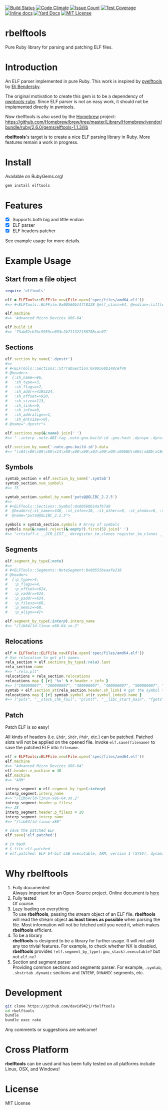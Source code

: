 [![Build Status](https://github.com/david942j/rbelftools/workflows/build/badge.svg)](https://github.com/david942j/rbelftools/actions)
[![Code Climate](https://codeclimate.com/github/david942j/rbelftools/badges/gpa.svg)](https://codeclimate.com/github/david942j/rbelftools)
[![Issue Count](https://codeclimate.com/github/david942j/rbelftools/badges/issue_count.svg)](https://codeclimate.com/github/david942j/rbelftools)
[![Test Coverage](https://codeclimate.com/github/david942j/rbelftools/badges/coverage.svg)](https://codeclimate.com/github/david942j/rbelftools/coverage)
[![Inline docs](https://inch-ci.org/github/david942j/rbelftools.svg?branch=master)](https://inch-ci.org/github/david942j/rbelftools)
[![Yard Docs](http://img.shields.io/badge/yard-docs-blue.svg)](https://www.rubydoc.info/github/david942j/rbelftools/)
[![MIT License](https://img.shields.io/badge/license-MIT-blue.svg)](http://choosealicense.com/licenses/mit/)

# rbelftools
Pure Ruby library for parsing and patching ELF files.

# Introduction

An ELF parser implemented in pure Ruby. This work is inspired by [pyelftools](https://github.com/eliben/pyelftools) by [Eli Bendersky](https://github.com/eliben).

The original motivation to create this gem is to be a dependency of [pwntools-ruby](https://github.com/peter50216/pwntools-ruby). Since ELF parser is not an easy work, it should not be implemented directly in pwntools.

Now rbelftools is also used by the [Homebrew](https://github.com/Homebrew/brew) project: https://github.com/Homebrew/brew/tree/master/Library/Homebrew/vendor/bundle/ruby/2.6.0/gems/elftools-1.1.3/lib

**rbelftools**'s target is to create a nice ELF parsing library in Ruby. More features remain a work in progress.

# Install

Available on RubyGems.org!
```bash
gem install elftools
```

# Features

- [x] Supports both big and little endian
- [x] ELF parser
- [x] ELF headers patcher

See example usage for more details.

# Example Usage

## Start from a file object
```ruby
require 'elftools'

elf = ELFTools::ELFFile.new(File.open('spec/files/amd64.elf'))
#=> #<ELFTools::ELFFile:0x00560b147f8328 @elf_class=64, @endian=:little, @stream=#<File:spec/files/amd64>>

elf.machine
#=> 'Advanced Micro Devices X86-64'

elf.build_id
#=> '73ab62cb7bc9959ce053c2b711322158708cdc07'
```

## Sections

```ruby
elf.section_by_name('.dynstr')
#=>
# #<ELFTools::Sections::StrTabSection:0x00560b148cef40
# @header=
#  {:sh_name=>86,
#   :sh_type=>3,
#   :sh_flags=>2,
#   :sh_addr=>4195224,
#   :sh_offset=>920,
#   :sh_size=>113,
#   :sh_link=>0,
#   :sh_info=>0,
#   :sh_addralign=>1,
#   :sh_entsize=>0},
# @name=".dynstr">
```
```ruby
elf.sections.map(&:name).join(' ')
#=> " .interp .note.ABI-tag .note.gnu.build-id .gnu.hash .dynsym .dynstr .gnu.version .gnu.version_r .rela.dyn .rela.plt .init .plt .plt.got .text .fini .rodata .eh_frame_hdr .eh_frame .init_array .fini_array .jcr .dynamic .got .got.plt .data .bss .comment .shstrtab .symtab .strtab"
```
```ruby
elf.section_by_name('.note.gnu.build-id').data
#=> "\x04\x00\x00\x00\x14\x00\x00\x00\x03\x00\x00\x00GNU\x00s\xABb\xCB{\xC9\x95\x9C\xE0S\xC2\xB7\x112!Xp\x8C\xDC\a"
```

## Symbols

```ruby
symtab_section = elf.section_by_name('.symtab')
symtab_section.num_symbols
#=> 75

symtab_section.symbol_by_name('puts@@GLIBC_2.2.5')
#=>
# #<ELFTools::Sections::Symbol:0x00560b14af67a0
#  @header={:st_name=>348, :st_info=>18, :st_other=>0, :st_shndx=>0, :st_value=>0, :st_size=>0},
#  @name="puts@@GLIBC_2.2.5">

symbols = symtab_section.symbols # Array of symbols
symbols.map(&:name).reject(&:empty?).first(5).join(' ')
#=> "crtstuff.c __JCR_LIST__ deregister_tm_clones register_tm_clones __do_global_dtors_aux"
```

## Segments

```ruby
elf.segment_by_type(:note)
#=>
# #<ELFTools::Segments::NoteSegment:0x00555beaafe218
# @header=
#  {:p_type=>4,
#   :p_flags=>4,
#   :p_offset=>624,
#   :p_vaddr=>624,
#   :p_paddr=>624,
#   :p_filesz=>68,
#   :p_memsz=>68,
#   :p_align=>4}>

elf.segment_by_type(:interp).interp_name
#=> "/lib64/ld-linux-x86-64.so.2"
```

## Relocations
```ruby
elf = ELFTools::ELFFile.new(File.open('spec/files/amd64.elf'))
# Use relocation to get plt names.
rela_section = elf.sections_by_type(:rela).last
rela_section.name
#=> ".rela.plt"
relocations = rela_section.relocations
relocations.map { |r| '%x' % r.header.r_info }
#=> ["100000007", "200000007", "300000007", "400000007", "500000007", "700000007"]
symtab = elf.section_at(rela_section.header.sh_link) # get the symbol table section
relocations.map { |r| symtab.symbol_at(r.symbol_index).name }
#=> ["puts", "__stack_chk_fail", "printf", "__libc_start_main", "fgets", "scanf"]
```

## Patch

Patch ELF is so easy!

All kinds of headers (i.e. `Ehdr`, `Shdr`, `Phdr`, etc.) can be patched.
Patched slots will not be applied on the opened file.
Invoke `elf.save(filename)` to save the patched ELF into `filename`.

```ruby
elf = ELFTools::ELFFile.new(File.open('spec/files/amd64.elf'))
elf.machine
#=> "Advanced Micro Devices X86-64"
elf.header.e_machine = 40
elf.machine
#=> "ARM"

interp_segment = elf.segment_by_type(:interp)
interp_segment.interp_name
#=> "/lib64/ld-linux-x86-64.so.2"
interp_segment.header.p_filesz
#=> 28
interp_segment.header.p_filesz = 20
interp_segment.interp_name
#=> "/lib64/ld-linux-x86"

# save the patched ELF
elf.save('elf.patched')

# in bash
# $ file elf.patched
# elf.patched: ELF 64-bit LSB executable, ARM, version 1 (SYSV), dynamically linked, interpreter /lib64/ld-linux-x86, for GNU...
```

# Why rbelftools

1. Fully documented   
   Always important for an Open-Source project. Online document is [here](http://www.rubydoc.info/github/david942j/rbelftools/master/frames)
2. Fully tested   
   Of course.
3. Lazy loading on everything   
   To use **rbelftools**, passing the stream object of an ELF file.
   **rbelftools** will read the stream object **as least times as possible** when parsing
   the file. Most information will not be fetched until you need it, which makes
   **rbelftools** efficient.
4. To be a library   
   **rbelftools** is designed to be a library for further usage.
   It will _not_ add any too trivial features.
   For example, to check whether NX is disabled, **rbelftools** provides
   `!elf.segment_by_type(:gnu_stack).executable?` but not `elf.nx?`
5. Section and segment parser   
   Providing common sections and segments parser. For example, `.symtab`, `.shstrtab`
   `.dynamic` sections and `INTERP`, `DYNAMIC` segments, etc.

# Development
```bash
git clone https://github.com/david942j/rbelftools
cd rbelftools
bundle
bundle exec rake
```
Any comments or suggestions are welcome!

# Cross Platform
**rbelftools** can be used and has been fully tested on all platforms include Linux, OSX, and Windows!

# License
MIT License
